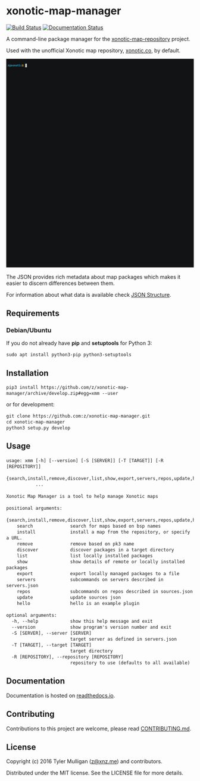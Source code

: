 # xonotic-map-manager

[![Build Status](https://travis-ci.org/z/xonotic-map-manager.svg?branch=develop)](https://travis-ci.org/z/xonotic-map-manager) [![Documentation Status](https://readthedocs.org/projects/xonotic-map-manager/badge/?version=latest)](http://xonotic-map-manager.readthedocs.io/en/latest/?badge=latest)

A command-line package manager for the [xonotic-map-repository](https://github.com/z/xonotic-map-repository) project.

Used with the unofficial Xonotic map repository, [xonotic.co](http://xonotic.co), by default.

[![asciicast of xmm](./resources/images/xmm.gif)](https://asciinema.org/a/cw1sge1wv0zlm3mpkspqwthgx)

The JSON provides rich metadata about map packages which makes it easier
to discern differences between them.

For information about what data is available check [JSON Structure](#JSON-structure).
## Requirements

### Debian/Ubuntu

If you do not already have **pip** and **setuptools** for Python 3:

```
sudo apt install python3-pip python3-setuptools
```

## Installation

```
pip3 install https://github.com/z/xonotic-map-manager/archive/develop.zip#egg=xmm --user
```

or for development:

```
git clone https://github.com:z/xonotic-map-manager.git
cd xonotic-map-manager
python3 setup.py develop
```

## Usage

```
usage: xmm [-h] [--version] [-S [SERVER]] [-T [TARGET]] [-R [REPOSITORY]]
           {search,install,remove,discover,list,show,export,servers,repos,update,hello}
           ...

Xonotic Map Manager is a tool to help manage Xonotic maps

positional arguments:
  {search,install,remove,discover,list,show,export,servers,repos,update,hello}
    search              search for maps based on bsp names
    install             install a map from the repository, or specify a URL.
    remove              remove based on pk3 name
    discover            discover packages in a target directory
    list                list locally installed packages
    show                show details of remote or locally installed packages
    export              export locally managed packages to a file
    servers             subcommands on servers described in servers.json
    repos               subcommands on repos described in sources.json
    update              update sources json
    hello               hello is an example plugin

optional arguments:
  -h, --help            show this help message and exit
  --version             show program's version number and exit
  -S [SERVER], --server [SERVER]
                        target server as defined in servers.json
  -T [TARGET], --target [TARGET]
                        target directory
  -R [REPOSITORY], --repository [REPOSITORY]
                        repository to use (defaults to all available)
```


## Documentation

Documentation is hosted on [readthedocs.io](http://xonotic-map-manager.readthedocs.io/en/latest).

## Contributing

Contributions to this project are welcome, please read [CONTRIBUTING.md](https://github.com/z/xonotic-map-manager/blob/develop/CONTRIBUTING.md).

## License

Copyright (c) 2016 Tyler Mulligan (z@xnz.me) and contributors.

Distributed under the MIT license. See the LICENSE file for more details.
